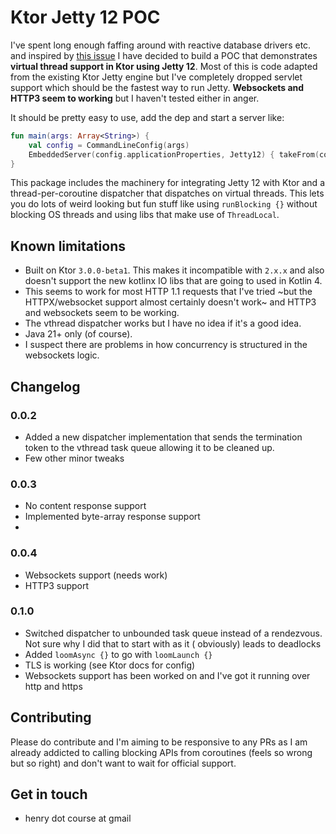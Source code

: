 # Ktor Jetty 12 POC

I've spent long enough faffing around with reactive database drivers etc. and inspired
by [this issue](https://youtrack.jetbrains.com/issue/KTOR-6734/Jetty-engine-Upgrade-Jetty-dependencies-to-the-latest-version-12)
I have decided to build a POC that demonstrates **virtual thread support in Ktor using Jetty 12**. Most of this is code
adapted from the existing Ktor Jetty engine but I've completely dropped servlet support which should be the fastest way
to run Jetty. **Websockets and HTTP3 seem to working** but I haven't tested either in anger.

It should be pretty easy to use, add the dep and start a server like:

```kotlin
fun main(args: Array<String>) {
    val config = CommandLineConfig(args)
    EmbeddedServer(config.applicationProperties, Jetty12) { takeFrom(config.engineConfig) }.start(true)
}
```

This package includes the machinery for integrating Jetty 12 with Ktor and a thread-per-coroutine dispatcher that
dispatches on virtual threads. This lets you do lots of weird looking but fun stuff like using `runBlocking {}` without
blocking OS threads and using libs that make use of `ThreadLocal`.

## Known limitations

- Built on Ktor `3.0.0-beta1`. This makes it incompatible with `2.x.x` and also doesn't support the new kotlinx IO libs
  that are going to used in Kotlin 4.
- This seems to work for most HTTP 1.1 requests that I've tried ~but the HTTPX/websocket support almost certainly doesn't
  work~ and HTTP3 and websockets seem to be working.
- The vthread dispatcher works but I have no idea if it's a good idea.
- Java 21+ only (of course).
- I suspect there are problems in how concurrency is structured in the websockets logic.

## Changelog

### 0.0.2

- Added a new dispatcher implementation that sends the termination token to the vthread task queue allowing it to be
  cleaned up.
- Few other minor tweaks

### 0.0.3

- No content response support
- Implemented byte-array response support
-

### 0.0.4

- Websockets support (needs work)
- HTTP3 support

### 0.1.0

- Switched dispatcher to unbounded task queue instead of a rendezvous. Not sure why I did that to start with as it (
  obviously) leads to deadlocks
- Added `loomAsync {}` to go with `loomLaunch {}`
- TLS is working (see Ktor docs for config)
- Websockets support has been worked on and I've got it running over http and https

## Contributing

Please do contribute and I'm aiming to be responsive to any PRs as I am already addicted to calling blocking APIs
from coroutines (feels so wrong but so right) and don't want to wait for official support.

## Get in touch

- henry dot course at gmail
